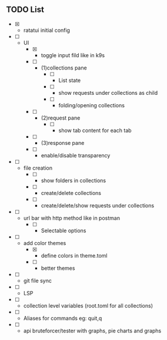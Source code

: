 ## TODO List

- [x] - ratatui initial config
- [ ] - UI
    - [x] - toggle input fild like in k9s
    - [ ] - (1)collections pane
        - [ ] - List state 
        - [ ] - show requests under collections as child
        - [ ] - folding/opening collections
    - [ ] - (2)request pane
        - [ ] - show tab content for each tab
    - [ ] - (3)response pane
    - [ ] - enable/disable transparency
- [ ] - file creation
    - [ ] - show folders in collections
    - [ ] - create/delete collections
    - [ ] - create/delete/show requests under collections
- [ ] - url bar with http method like in postman
    - [ ] - Selectable options
- [ ] - add color themes
    - [x] - define colors in theme.toml
    - [ ] - better themes
- [ ] - git file sync
- [ ] - LSP
- [ ] - collection level variables (root.toml for all collections)
- [ ] - Aliases for commands eg: quit,q
- [ ] - api bruteforcer/tester with graphs, pie charts and graphs
